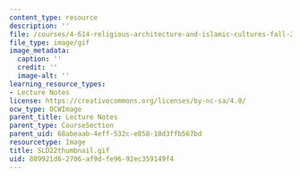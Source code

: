 ```yaml
---
content_type: resource
description: ''
file: /courses/4-614-religious-architecture-and-islamic-cultures-fall-2002/809921d62706af9dfe9692ec359149f4_SLD22thumbnail.gif
file_type: image/gif
image_metadata:
  caption: ''
  credit: ''
  image-alt: ''
learning_resource_types:
- Lecture Notes
license: https://creativecommons.org/licenses/by-nc-sa/4.0/
ocw_type: OCWImage
parent_title: Lecture Notes
parent_type: CourseSection
parent_uid: 68abeaab-4eff-532c-e858-18d3ffb567bd
resourcetype: Image
title: SLD22thumbnail.gif
uid: 809921d6-2706-af9d-fe96-92ec359149f4
---
```

